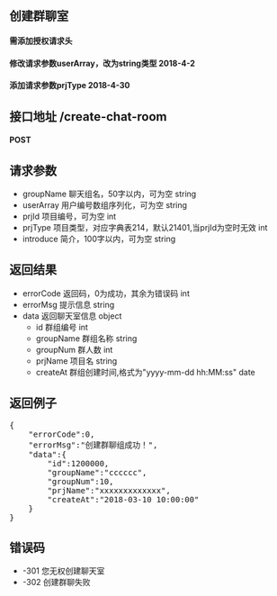 ## 创建群聊室
#### 需添加授权请求头
#### 修改请求参数userArray，改为string类型 2018-4-2
#### 添加请求参数prjType 2018-4-30

## 接口地址 /create-chat-room
#### POST

## 请求参数
* groupName 聊天组名，50字以内，可为空 string
* userArray 用户编号数组序列化，可为空 string
* prjId 项目编号，可为空 int
* prjType 项目类型，对应字典表214，默认21401,当prjId为空时无效 int
* introduce 简介，100字以内，可为空 string

## 返回结果
* errorCode	返回码，0为成功，其余为错误码 int
* errorMsg 提示信息 string
* data 返回聊天室信息 object
    *  id 群组编号 int
    *  groupName 群组名称 string
    *  groupNum 群人数 int
    *  prjName 项目名 string
    *  createAt 群组创建时间,格式为"yyyy-mm-dd hh:MM:ss" date
    
## 返回例子
<pre>
{
	"errorCode":0,
	"errorMsg":"创建群聊组成功！",
	"data":{
		"id":1200000,
		"groupName":"cccccc",
		"groupNum":10,
		"prjName":"xxxxxxxxxxxxx",
		"createAt":"2018-03-10 10:00:00"
	}
}
</pre>

## 错误码
* -301 您无权创建聊天室
* -302 创建群聊失败
